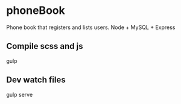 # phoneBook
Phone book that registers and lists users. Node + MySQL + Express

## Compile scss and js
gulp

## Dev watch files
gulp serve
